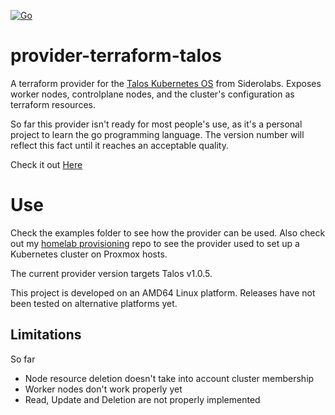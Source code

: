 [![Go](https://github.com/j-lgs/terraform-provider-talos/actions/workflows/go.yml/badge.svg)](https://github.com/j-lgs/terraform-provider-talos/actions/workflows/go.yml)

# provider-terraform-talos
A terraform provider for the [Talos Kubernetes OS](https://github.com/siderolabs/talos) from Siderolabs. Exposes worker nodes, controlplane nodes, and the cluster's configuration as terraform resources.

So far this provider isn't ready for most people's use, as it's a personal project to learn the go programming language. The version number will reflect this fact until it reaches an acceptable quality.

Check it out [Here](https://registry.terraform.io/providers/j-lgs/talos/latest)

# Use
Check the examples folder to see how the provider can be used. Also check out my [homelab provisioning](https://github.com/j-lgs/provisioning) repo to see the provider used to set up a Kubernetes cluster on Proxmox hosts.

The current provider version targets Talos v1.0.5.

This project is developed on an AMD64 Linux platform. Releases have not been tested on alternative platforms yet.

## Limitations
So far
+ Node resource deletion doesn't take into account cluster membership
+ Worker nodes don't work properly yet
+ Read, Update and Deletion are not properly implemented

